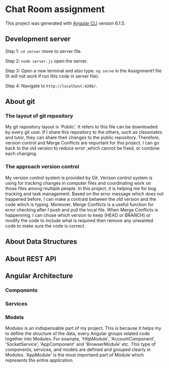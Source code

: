 # Chat Room assignment

This project was generated with [Angular CLI](https://github.com/angular/angular-cli) version 6.1.5.

## Development server

Step 1: `cd server` move to server file.

Step 2: `node server.js` open the server.

Step 3: Open a new terminal and also type: `ng serve` in the Assignment1 file (It will not work if run this code in server file).

Step 4: Navigate to `http://localhost:4200/`.

## About git

### The layout of git repository
My git repository layout is 'Public'. It refers to this file can be downloaded by every git user. If I share this repository to the others, such as classmates and tutor, they can share their changes to the public repository. Therefore, version control and Merge Conflicts are important for this project. I can go back to the old version to reduce error ,which cannot be fixed, or combine each changing.

### The approach version control
My version control system is provided by Git. Verison control system is using for tracking changes in computer files and coordinating work on those files among multiple people. In this project, it is helping me for bug tracking and task management. Based on the error message which does not happened before, I can make a contrast between the old version and the code which is typing. Moreover, Merge Conflicts is a useful function for error checking after I push and pull the local file. When Merge Conflicts is happenning, I can chose which version to keep (HEAD or BRANCH) or modify the code to include what is required then remove any unwanted code to make sure the code is correct.

## About Data Structures

## About REST API	

## Angular Architecture

### Components


### Services


### Models
Modules is an indispensable part of my project. This is because it helps my to define the structure of the data, every Angular groups related code together into Modules. For example, 'HttpModule', 'AccountComponent', 'SocketService', 'AppComponent' and 'BrowserModule' etc. This type of components, services, and models are defined and grouped clearly in Modules. 'AppModule' is the most importand part of Module which represents the entire application.
